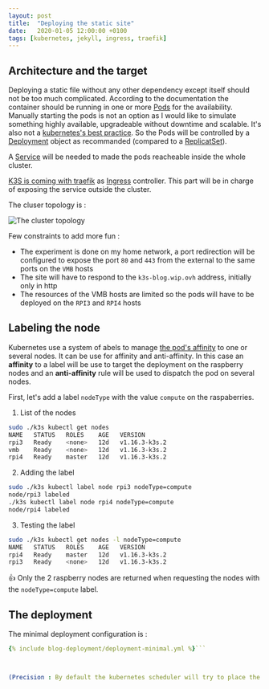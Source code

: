 ```yaml
---
layout: post
title:  "Deploying the static site"
date:   2020-01-05 12:00:00 +0100
tags: [kubernetes, jekyll, ingress, traefik]
---
```


## Architecture and the target

Deploying a static file without any other dependency except itself should not be too much complicated.
According to the documentation the container should be running in one or more [Pods](https://kubernetes.io/docs/concepts/workloads/pods/pod-overview/) for the availability.
Manually starting the pods is not an option as I would like to simulate something highly available, upgradeable without downtime and scalable. It's also not a [kubernetes's best practice](https://kubernetes.io/docs/concepts/configuration/overview/#naked-pods-vs-replicasets-deployments-and-jobs).
So the Pods will be controlled by a [Deployment](https://kubernetes.io/docs/concepts/workloads/controllers/deployment/) object as recommanded (compared to a [ReplicatSet](https://kubernetes.io/docs/concepts/workloads/controllers/replicaset/)).

A [Service](https://kubernetes.io/docs/concepts/services-networking/service/) will be needed to made the pods reacheable inside the whole cluster.

[K3S is coming with traefik](https://rancher.com/docs/k3s/latest/en/networking/#traefik-ingress-controller) as [Ingress](https://kubernetes.io/docs/concepts/services-networking/ingress/) controller. This part will be in charge of exposing the service outside the cluster.

The cluser topology is :

![The cluster topology](/assets/cluster-topology.png)

Few constraints to add more fun :

* The experiment is done on my home network, a port redirection will be configured to expose the port ``80`` and ``443`` from the external to the same ports on the ``VMB`` hosts
* The site will have to respond to the ``k3s-blog.wip.ovh`` address, initially only in http
* The resources of the VMB hosts are limited so the pods will have to be deployed on the ``RPI3`` and ``RPI4`` hosts

## Labeling the node

Kubernetes use a system of abels to manage [the pod's affinity](https://kubernetes.io/docs/concepts/configuration/assign-pod-node/) to one or several nodes.
It can be use for affinity and anti-affinity. In this case an **affinity** to a label will be use to target the deployment on the raspberry nodes and an **anti-affinity** rule will be used to dispatch the pod on several nodes.

First, let's add a label ``nodeType`` with the value ``compute`` on the raspaberries.

1. List of the nodes

```bash
sudo ./k3s kubectl get nodes
NAME   STATUS   ROLES    AGE   VERSION
rpi3   Ready    <none>   12d   v1.16.3-k3s.2
vmb    Ready    <none>   12d   v1.16.3-k3s.2
rpi4   Ready    master   12d   v1.16.3-k3s.2
```

2. Adding the label

```bash
sudo ./k3s kubectl label node rpi3 nodeType=compute
node/rpi3 labeled
./k3s kubectl label node rpi4 nodeType=compute
node/rpi4 labeled
```

3. Testing the label

```bash
sudo ./k3s kubectl get nodes -l nodeType=compute
NAME   STATUS   ROLES    AGE   VERSION
rpi4   Ready    master   12d   v1.16.3-k3s.2
rpi3   Ready    <none>   12d   v1.16.3-k3s.2
```

👍 Only the 2 raspberry nodes are returned when requesting the nodes with the ``nodeType=compute`` label.

## The deployment

The minimal deployment configuration is :

```yaml
{% include blog-deployment/deployment-minimal.yml %}```



(Precision : By default the kubernetes scheduler will try to place the pods on the best way according the available resources, duplicate deployments, ... : [pod assignement](https://kubernetes.io/docs/concepts/configuration/assign-pod-node/). The constraint to avoid 2 pods on the same server should noyt be explicity declared, but for the example, it will be recoded to 
